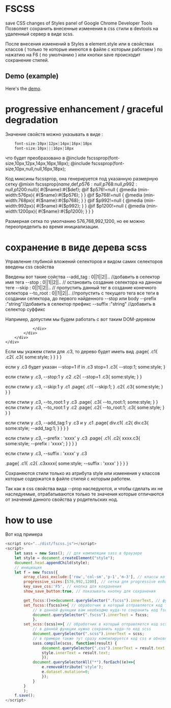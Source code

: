 # FSCSS
save CSS changes of Styles panel of Google Chrome Developer Tools
Позволяет сохранить внесенные изменения в css стили в devtools на удаленный сервер в виде scss.

После внесения изменений в Styles в element.style или в свойствах классов ( только те которые имеются в файле с которым работаем ) по нажатию на F6 ( по умолчанию ) или кнопки save происходит сохранение стилей.

## Demo (example)
Here's the [demo](https://servibilis.github.io/fscss/example/index.html).


# progressive enhancement / graceful degradation
Значение свойств  можно указывать в виде :
```css
	font-size:10px|12px|14px|16px|18px
	font-size:10px|||16px|18px
```

что будет преобразовано в
	@include fscssprop(font-size,10px,12px,14px,16px,18px);
	@include fscssprop(font-size,10px,null,null,16px,18px);

Код миксины fscssprop, она генерируется под указанную размерную сетку
	@mixin fscssprop($name,$def,$p576:null,$p768:null,$p992:null,$p1200:null){
		#{$name}:#{$def};
		@if $p576!=null {
			@media (min-width:576px){
				#{$name}:#{$p576};
				}
			}
		@if $p768!=null {
			@media (min-width:768px){
				#{$name}:#{$p768};
				}
			}
		@if $p992!=null {
			@media (min-width:992px){
				#{$name}:#{$p992};
				}
			}
		@if $p1200!=null {
			@media (min-width:1200px){
				#{$name}:#{$p1200};
				}
			}
		}

Размерная сетка по умолчанию 576,768,992,1200, но ее можно переопределить во время инициализации.


# сохранение в виде дерева scss
Управление глубиной вложений селекторов и видом самих селекторов введены css свойства

Введены вот такие сойства
--add_tag : 0||1||2||..  //добавить в селектор имя тега
--stop : 0||1||2||.. // остановить создание селектора на данном теге
--skip : 0||1||2||.. // пропустить данный тег в создание конечного селектора
--to_root : 0||1||2||.. //пропустить с текущего тега все теги в создании селектора, до первого найденного --stop или body
--prefix :"string"//добавить в селектор префикс
--suffix :"string" //добавить в селектор суффикс




Например, допустим мы будем работать с вот таким DOM-деревом
<body class="page">
	<div class="c1">
		<div>
			<div class="c2">
				<div class="c3">

				</div>
			</div>
		</div>
	</div>
</body>

Если мы укажем стили для .c3, то дерево будет иметь вид
.page{
	.c1{
		.c2{
			.c3{
				some:style;
				}
			}
		}
	}

если у .c3 будет указан --stop=1
if in .c3 stop=1
	.c3{
		--stop:1;
		some:style;
		}

если стили у .c3, --stop:1 у .c2
.c2{
	--stop=1
	.c3{
		some:style;
		}
	}

если стили у .c3, --skip:1 у .c1
.page{
	.c1{
		--skip:1;
		}
	.c2{
		.c3{
			some:style;
			}
		}
	}

если стили у .c3, --to_root:1 у .c3
.page{
	.c3{
		--to_root:1;
		some:style;
		}
	}
если стили у .c3, --to_root:1 у .c2
.page{
	.c2{
		--to_root:1;
		.c3{
			some:style;
			}
		}
	}

если стили у .c3, --add_tag:1 у .c3 и у .c1
.page{
	div.c1{
		.c2{
			div.c3{
				some:style;
				--add_tag:1;
				}
			}
		}
	}

если стили у .c3, --prefix : 'xxxx' у .c3
.page{
	.c1{
		.c2{
			xxxx.c3{
				some:style;
				--prefix : 'xxxx';
				}
			}
		}
	}

если стили у .c3, --suffix : 'xxxx' у .c3

.page{
	.c1{
		.c2{
			.c3xxxx{
				some:style;
				--suffix : 'xxxx'
				}
			}
		}
	}

Сохраняются стили только из атрибута style или изменения у классов которые содержатся в файле стилей с которым работем.

Так как в css свойства вида --prop наследуются, и чтобы сделать их не наследуемые, отрабатываются только те значения которые отличаются от значений данного свойства у родительских нод.

# how to use

Вот код примера
```javascript
<script src="../dist/fscss.js"></script>
<script>
	let sass = new Sass(); // для компиляции sass в браузере
	let style = document.createElement("style");
	document.head.appendChild(style);
	// инициация
	let f = new fscss({
		array_class_exclude:['row','col-sm','p-1','m-3'], // классы которые будут пропускаться при создании селектора
		progressive_sizes:[576,992,1200], // сетка для progressive enhancement / graceful degradation
		key_save_css:'F5', // кнопка для кохранения
		show_save_button:true, // показывать кнопку для сохранения

		get_fscss:()=>document.querySelector(".fscss").innerText, // функция которая будет возвращать откудато код fscss
		set_fscss:(fscss)=>{ // обработчик в который отправляется код fscss
			// в данной функции вам необходмо куда-то сохранить код fscss 
			document.querySelector(".fscss").innerText = fscss;
			},
		set_scss:(scss)=>{ // обработчик в который отправляется код scss
			// в данной функции нужно сохранить куда-то код scss
			document.querySelector(".scss").innerText = scss;
			// в примере также тут сразу компилируется код css и обновляется таблица стилей
			sass.compile(scss, function(result) {
				document.querySelector(".css").innerText = result.text;
				style.innerText = result.text;
				});
			document.querySelectorAll("*").forEach((e)=>{
				e.removeAttribute('style');
				e.dataset.mutation=0;
				});
			}
		}
		);
	f.save();
</script>
```


